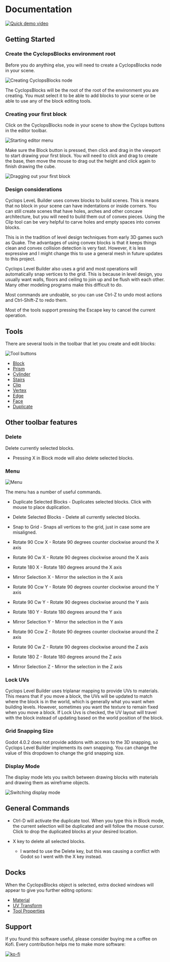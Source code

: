 # Documentation

[![Quick demo video](https://img.youtube.com/vi/UAqmm6WIWhA/0.jpg)](https://www.youtube.com/watch?v=UAqmm6WIWhA)


## Getting Started

### Create the CyclopsBlocks environment root

Before you do anything else, you will need to create a CyclopsBlocks node in your scene.

![Creating CyclopsBlocks node](add_CyclopsBlocks_node.jpg)

The CyclopsBlocks will be the root of the root of the environment you are creating.  You must select it to be able to add blocks to your scene or be able to use any of the block editing tools.

### Creating your first block

Click on the CyclopsBlocks node in your scene to show the Cyclops buttons in the editor toolbar.

![Starting editor menu](starting_editor_menu.jpg)

Make sure the Block button is pressed, then click and drag in the viewport to start drawing your first block.  You will need to click and drag to create the base, then move the mouse to drag out the height and click again to finish drawing the cube.

![Dragging out your first block](drag_create_cube.gif)

### Design considerations

Cyclops LeveL Builder uses convex blocks to build scenes.  This is means that no block in your scene can have indentations or inside corners.  You can still create scenes that have holes, arches and other concave architecture, but you will need to build them out of convex pieces.  Using the Clip tool can be very helpful to carve holes and empty spaces into convex blocks.

This is in the tradition of level design techniques from early 3D games such as Quake.  The advantages of using convex blocks is that it keeps things clean and convex collision detection is very fast.  However, it is less expressive and I might change this to use a general mesh in future updates to this project. 

Cyclops Level Builder also uses a grid and most operations will automatically snap vertices to the grid.  This is because in level design, you usually want walls, floors and ceiling to join up and be flush with each other.  Many other modeling programs make this difficult to do.

Most commands are undoable, so you can use Ctrl-Z to undo most actions and Ctrl-Shift-Z to redo them.

Most of the tools support pressing the Escape key to cancel the current operation.



## Tools

There are several tools in the toolbar that let you create and edit blocks:

![Tool buttons](tool_buttons.jpg)

* [Block](tool_block.md)
* [Prism](tool_prism.md)
* [Cylinder](tool_cylinder.md)
* [Stairs](tool_stairs.md)
* [Clip](tool_clip.md)
* [Vertex](tool_vertex.md)
* [Edge](tool_edge.md)
* [Face](tool_face.md)
* [Duplicate](tool_duplicate.md)



## Other toolbar features

### Delete

Delete currently selected blocks.

* Pressing X in Block mode will also delete selected blocks.

### Menu

![Menu](edit_menu.jpg)

The menu has a number of useful commands.

* Duplicate Selected Blocks - Duplicates selected blocks.  Click with mouse to place duplication.
* Delete Selected Blocks - Delete all currently selected blocks.
* Snap to Grid - Snaps all vertices to the grid, just in case some are misaligned.

* Rotate 90 Ccw X - Rotate 90 degrees counter clockwise around the X axis
* Rotate 90 Cw X - Rotate 90 degrees clockwise around the X axis
* Rotate 180 X - Rotate 180 degrees around the X axis
* Mirror Selection X - Mirror the selection in the X axis

* Rotate 90 Ccw Y - Rotate 90 degrees counter clockwise around the Y axis
* Rotate 90 Cw Y - Rotate 90 degrees clockwise around the Y axis
* Rotate 180 Y - Rotate 180 degrees around the Y axis
* Mirror Selection Y - Mirror the selection in the Y axis

* Rotate 90 Ccw Z - Rotate 90 degrees counter clockwise around the Z axis
* Rotate 90 Cw Z - Rotate 90 degrees clockwise around the Z axis
* Rotate 180 Z - Rotate 180 degrees around the Z axis
* Mirror Selection Z - Mirror the selection in the Z axis

### Lock UVs

Cyclops Level Builder uses triplanar mapping to provide UVs to materials.  This means that if you move a block, the UVs will be updated to match where the block is in the world, which is generally what you want when building levels.  However, sometimes you want the texture to remain fixed when you move a block.  If Lock Uvs is checked, the UV layout will travel with the block instead of updating based on the world position of the block.

### Grid Snapping Size

Godot 4.0.2 does not provide addons with access to the 3D snapping, so Cyclops Level Builder implements its own snapping.  You can change the value of this dropdown to change the grid snapping size.


### Display Mode

The display mode lets you switch between drawing blocks with materials and drawing them as wireframe objects.

![Switching display mode](switching_display_mode.gif)


## General Commands

* Ctrl-D will activate the duplicate tool.  When you type this in Block mode, the current selection will be duplicated and will follow the mouse cursor.  Click to drop the duplicated blocks at your desired location.

* X key to delete all selected blocks.
    * I wanted to use the Delete key, but this was causing a conflict with Godot so I went with the X key instead.


## Docks

When the CyclopsBlocks object is selected, extra docked windows will appear to give you further editng options:

* [Material](dock_material.md)
* [UV Transform](dock_uv_transform.md)
* [Tool Properties](dock_tool_properties.md)


## Support

If you found this software useful, please consider buying me a coffee on Kofi.  Every contribution helps me to make more software:

[![ko-fi](https://ko-fi.com/img/githubbutton_sm.svg)](https://ko-fi.com/Y8Y43J6OB)


